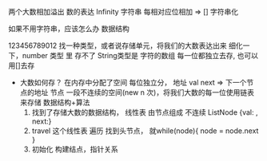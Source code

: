 两个大数相加溢出
数的表达  Infinity 字符串
每相对应位相加  => []
字符串化

如果不用字符串，应该怎么办
数据结构

123456789012
找一种类型，或者说存储单元，将我们的大数表达出来
细化一下，number 类型 里 存不了
String类型是 字符的数组
每一位都独立去存, 也可以用[]去存

- 大数如何存？
  在内存中分配了空间  每位独立分， 地址 val next => 下一个节点的地址
  节点  一段不连续的空间(new n 次)，将我们大数的每一位使用链表来存储
  数据结构+算法
  1. 找到了存储大数的数据结构， 线性表 由节点组成 
  不连续 ListNode {val: , next:}
  2. travel 这个线性表 遍历
     找到头节点， 就while(node){ node = node.next }
  3. 初始化 
     构建结点，指针关系